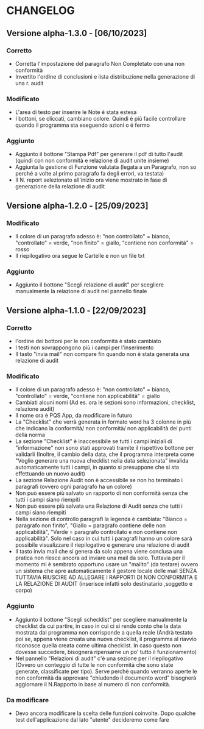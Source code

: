 # CHANGELOG

## Versione alpha-1.3.0 - [06/10/2023]

### Corretto
- Corretta l'impostazione del paragrafo Non Completato con una non conformità
- Invertito l'ordine di conclusioni e lista distribuzione nella generazione di una r. audit

### Modificato
- L'area di testo per inserire le Note é stata estesa
- I bottoni, se cliccati, cambiano colore. Quindi é più facile controllare quando il programma sta eseguendo azioni o é fermo

### Aggiunto
- Aggiunto il bottone "Stampa Pdf" per generare il pdf di tutto l'audit (quindi con non conformità e relazione di audit unite insieme)
- Aggiunta la gestione di Funzione valutata (legata a un Paragrafo, non so perché a volte al primo paragrafo fa degli errori, va testata)
- Il N. report selezionato all'inizio ora viene mostrato in fase di generazione della relazione di audit

## Versione alpha-1.2.0 - [25/09/2023]

### Modificato
- Il colore di un paragrafo adesso è: "non controllato" = bianco, "controllato" = verde, "non finito" = giallo, "contiene non conformità" = rosso
- Il riepilogativo ora segue le Cartelle e non un file txt

### Aggiunto
- Aggiunto il bottone "Scegli relazione di audit" per scegliere manualmente la relazione di audit nel pannello finale

## Versione alpha-1.1.0 - [22/09/2023]

### Corretto
- l'ordine dei bottoni per le non conformità è stato cambiato
- I testi non sovrappongono più i campi per l'inserimento
- Il tasto "invia mail" non compare fin quando non è stata generata una relazione di audit

### Modificato
- Il colore di un paragrafo adesso è: "non controllato" = bianco, "controllato" = verde, "contiene non applicabilità" = giallo
- Cambiati alcuni nomi (Ad es. ora le sezioni sono informazioni, checklist, relazione audit)
- Il nome ora è PQS App, da modificare in futuro
- La "Checklist" che verrà generata in formato word ha 3 colonne in più che indicano la conformità/ non conformità/ non applicabilità dei punti della norma
- La sezione "Checklist" è inaccessibile se tutti i campi iniziali di "informazione" non sono stati approvati tramite il rispettivo bottone per validarli (Inoltre, il cambio della data, che il programma interpreta come "Voglio generare una nuova checklist nella data selezionata" invalida automaticamente tutti i campi, in quanto si presuppone che si sta effettuando un nuovo audit)
- La sezione Relazione Audit non è accessibile se non ho terminato i paragrafi (ovvero ogni paragrafo ha un colore)
- Non può essere più salvato un rapporto di non conformità senza che tutti i campi siano riempiti
- Non può essere più salvata una Relazione di Audit senza che tutti i campi siano riempiti
- Nella sezione di controllo paragrafi la legenda è cambiata: "Bianco = paragrafo non finito", "Giallo = paragrafo contiene delle non applicabilità", "Verde = paragrafo controllato e non contiene non applicabilità". Solo nel caso in cui tutti i paragrafi hanno un colore sarà possibile visualizzare il riepilogativo e generare una relazione di audit
- Il tasto invia mail che si genera da solo appena viene conclusa una pratica non riesce ancora ad inviare una mail da solo. Tuttavia per il momento mi è sembrato opportuno usare un "mailto" (da testare) ovvero un sistema che apre automaticamente il gestore locale delle mail SENZA TUTTAVIA RIUSCIRE AD ALLEGARE I RAPPORTI DI NON CONFORMITA E LA RELAZIONE DI AUDIT (inserisce infatti solo destinatario ,soggetto e corpo) 

### Aggiunto
- Aggiunto il bottone "Scegli schecklist" per scegliere manualmente la checklist da cui partire, in caso in cui ci si rende conto che la data mostrata dal programma non corrisponde a quella reale (Andrà testato poi se, appena viene creata una nuova checklist, il programma al riavvio riconosce quella creata come ultima checklist. In caso questo non dovesse succedere, bisognerà ripensarne un po' tutto il funzionamento)
- Nel pannello "Relazioni di audit" c'è una sezione per il riepilogativo (Ovvero un conteggio di tutte le non conformità che sono state generate, classificate per tipo). Serve perchè quando verranno aperte le non conformità da approvare "chiudendo il documento word" bisognerà aggiornare il N.Rapporto in base al numero di non conformità.

### Da modificare
- Devo ancora modificare la scelta delle funzioni coinvolte. Dopo qualche test dell'applicazione dal lato "utente" decideremo come fare
